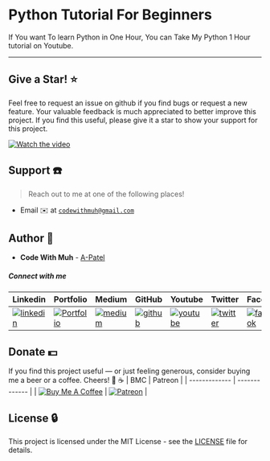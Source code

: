 # Python Tutorial For Beginners

If You want To learn Python in One Hour, You can Take My Python 1 Hour tutorial on Youtube.

---


## Give a Star! ⭐
Feel free to request an issue on github if you find bugs or request a new feature. Your valuable feedback is much appreciated to better improve this project. If you find this useful, please give it a star to show your support for this project.

[![Watch the video](https://miro.medium.com/max/700/1*g7m4L0NsmV6o98dG5iRU7Q.png)](https://www.youtube.com/watch?v=9q6XbhLawRI)



## Support :telephone:

> Reach out to me at one of the following places!

- Email :envelope: at <a href="mailto:codewithmuh@gmail.com" target="_blank">`codewithmuh@gmail.com`</a>


## Author :boy:

* **Code With Muh** - [A-Patel](https://github.com/codewithmuh)


##### Connect with me

| Linkedin | Portfolio | Medium | GitHub | Youtube | Twitter | Facebook | Instagram |
|----------|----------|----------|----------|----------|----------|----------|----------|
| [![linkedin](https://img.icons8.com/ios-filled/96/000000/linkedin.png)](https://www.linkedin.com/in/muhammad-rashid-daha/) | [![Portfolio](https://img.icons8.com/wired/96/000000/domain.png)](https://codewithmuh.com/) | [![medium](https://img.icons8.com/ios-filled/96/000000/medium-monogram.png)](https://medium.com/@codewithmuh) | [![github](https://img.icons8.com/ios-filled/96/ffffff/github..png)](https://github.com/codewithmuh) | [![youtube](https://img.icons8.com/windows/96/000000/youtube.png)](https://youtube.com/@codewithmuh) | [![twitter](https://img.icons8.com/ios-filled/96/000000/twitter.png)](https://twitter.com/rashiddaha80) | [![facebook](https://img.icons8.com/ios-filled/90/000000/facebook.png)](https://www.facebook.com/MuhammadRashid06/) | [![instagram](https://img.icons8.com/ios-filled/90/000000/instagram-new.png)](https://www.instagram.com/rashiddaha1/) |


## Donate :dollar:

If you find this project useful — or just feeling generous, consider buying me a beer or a coffee. Cheers! :beers: :coffee:
| BMC | Patreon |
| ------------- | ------------- |
| [![Buy Me A Coffee](https://www.buymeacoffee.com/assets/img/custom_images/orange_img.png)](https://www.buymeacoffee.com/codewithmuh) | [![Patreon](https://c5.patreon.com/external/logo/become_a_patron_button.png)](https://www.patreon.com/codewithmuh) |


## License :lock:

This project is licensed under the MIT License - see the [LICENSE](LICENSE) file for details.


